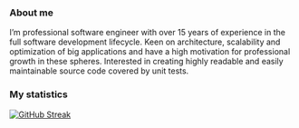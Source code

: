 ### About me

I’m professional software engineer with over 15 years of experience in the full software development lifecycle. Keen on architecture, scalability and optimization of big applications and have a high motivation for professional growth in these spheres. Interested in creating highly readable and easily maintainable source code covered by unit tests.

### My statistics

[![GitHub Streak](http://github-readme-streak-stats.herokuapp.com?user=ipanfilenko&theme=transparent&card_width=500)](https://git.io/streak-stats)



<!--
**ipanfilenko/ipanfilenko** is a ✨ _special_ ✨ repository because its `README.md` (this file) appears on your GitHub profile.

Here are some ideas to get you started:

- 🔭 I’m currently working on ...
- 🌱 I’m currently learning ...
- 👯 I’m looking to collaborate on ...
- 🤔 I’m looking for help with ...
- 💬 Ask me about ...
- 📫 How to reach me: ...
- 😄 Pronouns: ...
- ⚡ Fun fact: ...
-->
